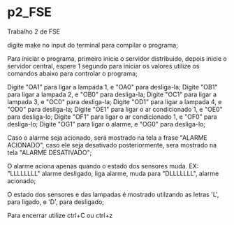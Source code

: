 # p2_FSE
Trabalho 2 de FSE

digite make no input do terminal para compilar o programa;

Para iniciar o programa, primeiro inicie o servidor distribuido, depois inicie o servidor central, espere 1 segundo para iniciar os valores utilize os comandos abaixo para controlar o programa;


Digite "OA1" para ligar a lampada 1, e "OA0" para desliga-la;
Digite "OB1" para ligar a lampada 2, e "OB0" para desliga-la;
Digite "OC1" para ligar a lampada 3, e "OC0" para desliga-la;
Digite "OD1" para ligar a lampada 4, e "OD0" para desliga-la;
Digite "OE1" para ligar o ar condicionado 1, e "OE0" para desliga-lo;
Digite "OF1" para ligar o ar condicionado 1, e "OF0" para desliga-lo;
Digite "OG1" para ligar o alarme, e "OG0" para desliga-lo;

Caso o alarme seja acionado, será mostrado na tela a frase "ALARME ACIONADO", caso ele seja desativado posteriormente, sera mostrado na tela "ALARME DESATIVADO";

O alarme aciona apenas quando o estado dos sensores muda. EX: "LLLLLLLL" alarme desligado, liga alarme, muda para "DLLLLLLL", alarme acionado; 

O estado dos sensores e das lampadas é mostrado utilzando as letras 'L', para ligado, e 'D', para desligado;

Para encerrar utilize ctrl+C ou ctrl+z